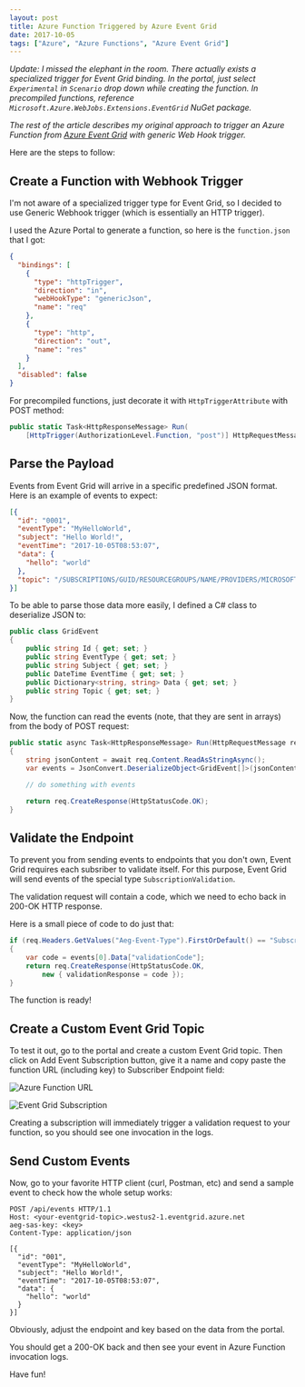```yaml
---
layout: post
title: Azure Function Triggered by Azure Event Grid
date: 2017-10-05
tags: ["Azure", "Azure Functions", "Azure Event Grid"]
---
```


*Update: I missed the elephant in the room. There actually exists a specialized
trigger for Event Grid binding. In the portal, just select `Experimental`
in `Scenario` drop down while creating the function. In precompiled 
functions, reference `Microsoft.Azure.WebJobs.Extensions.EventGrid` NuGet
package.*

*The rest of the article describes my original approach to trigger an
Azure Function from [Azure Event Grid](https://azure.microsoft.com/en-us/services/event-grid/) 
with generic Web Hook trigger.*

Here are the steps to follow:

Create a Function with Webhook Trigger
--------------------------------------

I'm not aware of a specialized trigger type for Event Grid, so
I decided to use Generic Webhook trigger (which is essentially an
HTTP trigger).

I used the Azure Portal to generate a function, so here is the 
`function.json` that I got:

``` json
{
  "bindings": [
    {
      "type": "httpTrigger",
      "direction": "in",
      "webHookType": "genericJson",
      "name": "req"
    },
    {
      "type": "http",
      "direction": "out",
      "name": "res"
    }
  ],
  "disabled": false
}
```

For precompiled functions, just decorate it with `HttpTriggerAttribute` with
POST method:

``` cs
public static Task<HttpResponseMessage> Run(
    [HttpTrigger(AuthorizationLevel.Function, "post")] HttpRequestMessage req)
```

Parse the Payload
-----------------

Events from Event Grid will arrive in a specific predefined JSON format.
Here is an example of events to expect:

``` json
[{
  "id": "0001",
  "eventType": "MyHelloWorld",
  "subject": "Hello World!",
  "eventTime": "2017-10-05T08:53:07",
  "data": {
    "hello": "world"
  },
  "topic": "/SUBSCRIPTIONS/GUID/RESOURCEGROUPS/NAME/PROVIDERS/MICROSOFT.EVENTGRID/TOPICS/MY-EVENTGRID-TOPIC1"
}]
```

To be able to parse those data more easily, I defined a C# class to deserialize
JSON to:

``` cs
public class GridEvent
{
    public string Id { get; set; }
    public string EventType { get; set; }
    public string Subject { get; set; }
    public DateTime EventTime { get; set; }
    public Dictionary<string, string> Data { get; set; }
    public string Topic { get; set; }
}
```

Now, the function can read the events (note, that they are sent in arrays)
from the body of POST request:

``` cs
public static async Task<HttpResponseMessage> Run(HttpRequestMessage req, TraceWriter log)
{
    string jsonContent = await req.Content.ReadAsStringAsync();
    var events = JsonConvert.DeserializeObject<GridEvent[]>(jsonContent);

    // do something with events

    return req.CreateResponse(HttpStatusCode.OK);
}
```

Validate the Endpoint
---------------------

To prevent you from sending events to endpoints that you don't own, Event
Grid requires each subsriber to validate itself. For this purpose, Event
Grid will send events of the special type `SubscriptionValidation`. 

The validation request will contain a code, which we need to echo back in
200-OK HTTP response. 

Here is a small piece of code to do just that:

``` cs
if (req.Headers.GetValues("Aeg-Event-Type").FirstOrDefault() == "SubscriptionValidation")
{
    var code = events[0].Data["validationCode"];
    return req.CreateResponse(HttpStatusCode.OK,
        new { validationResponse = code });
}
```

The function is ready!

Create a Custom Event Grid Topic
--------------------------------

To test it out, go to the portal and create a custom Event Grid topic.
Then click on Add Event Subscription button, give it a name and copy paste
the function URL (including key) to Subscriber Endpoint field:

![Azure Function URL](/function-url.png)

![Event Grid Subscription](/event-subscription.png)

Creating a subscription will immediately trigger a validation request to
your function, so you should see one invocation in the logs.

Send Custom Events
------------------

Now, go to your favorite HTTP client (curl, Postman, etc) and send a sample
event to check how the whole setup works:

``` http
POST /api/events HTTP/1.1
Host: <your-eventgrid-topic>.westus2-1.eventgrid.azure.net
aeg-sas-key: <key>
Content-Type: application/json

[{
  "id": "001",
  "eventType": "MyHelloWorld",
  "subject": "Hello World!",
  "eventTime": "2017-10-05T08:53:07",
  "data": {
    "hello": "world"
  }
}]
```

Obviously, adjust the endpoint and key based on the data from the portal.

You should get a 200-OK back and then see your event in Azure Function 
invocation logs.

Have fun!